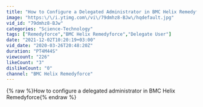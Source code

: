 ```yaml
---
title: "How to Configure a Delegated Administrator in BMC Helix Remedyforce"
image: "https:\/\/i.ytimg.com\/vi\/79dmhz8-BJw\/hqdefault.jpg"
vid_id: "79dmhz8-BJw"
categories: "Science-Technology"
tags: ["Remedyforce","BMC Helix Remedyforce","Delegate User"]
date: "2021-12-02T10:20:19+03:00"
vid_date: "2020-03-26T20:48:20Z"
duration: "PT4M44S"
viewcount: "226"
likeCount: "3"
dislikeCount: "0"
channel: "BMC Helix Remedyforce"
---
```

{% raw %}How to configure a delegated administrator in BMC Helix Remedyforce{% endraw %}
